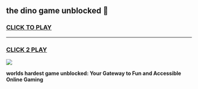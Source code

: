 
## the dino game unblocked 👋
<h3>
<a href="https://premium.freeplayer.one?title=the_dino_game_unblocked&ref=13F">CLICK TO PLAY</a></h3>
<hr>

<h3>
<a href="https://premium.freeplayer.one?title=the_dino_game_unblocked&ref=13F">CLICK 2 PLAY</a>
  
</h3>

<a href="https://premium.freeplayer.one?title=the_dino_game_unblocked&ref=12F/"><img src="https://clearcache.store/games.png"></a>


**worlds hardest game unblocked: Your Gateway to Fun and Accessible Online Gaming**
